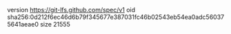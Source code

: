 version https://git-lfs.github.com/spec/v1
oid sha256:0d212f6ec46d6b79f345677e387031fc46b02543eb54ea0adc560375641aeae0
size 21555
